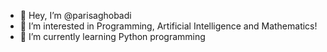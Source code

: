 - 👋 Hey, I’m @parisaghobadi
- 👀 I’m interested in Programming, Artificial Intelligence and Mathematics!
- 🌱 I’m currently learning Python programming

<!---
parisaghobadi/parisaghobadi is a ✨ special ✨ repository because its `README.md` (this file) appears on your GitHub profile.
You can click the Preview link to take a look at your changes.
--->

